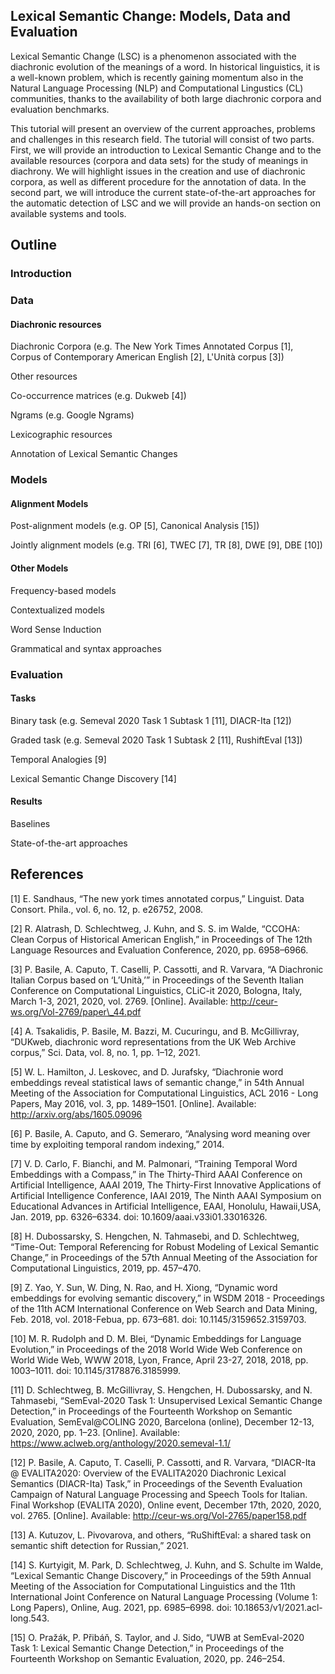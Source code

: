 ## Lexical Semantic Change: Models, Data and Evaluation


Lexical Semantic Change (LSC) is a phenomenon associated with the diachronic evolution of the meanings of a word. 
In historical linguistics, it is a well-known problem, which is recently gaining momentum also in the Natural Language Processing (NLP) and Computational Lingustics (CL) communities, thanks to the availability of both large diachronic corpora and evaluation benchmarks.

This tutorial will present an overview of the current approaches, problems and challenges in this research field. The tutorial will consist of two parts. First, we will provide an introduction to Lexical Semantic Change and to the available resources (corpora and data sets) for the study of meanings in diachrony. We will highlight issues in the creation and use of diachronic corpora, as well as different procedure for the annotation of data. In the second part, we will introduce the current state-of-the-art approaches for the automatic detection of LSC and we will provide an hands-on section on available systems and tools.


## Outline


### Introduction


### Data

#### Diachronic resources

Diachronic Corpora (e.g. The New York Times Annotated Corpus [1], Corpus of Contemporary American English [2], L'Unità corpus [3])

Other resources

Co-occurrence matrices (e.g. Dukweb [4])

Ngrams (e.g. Google Ngrams)

Lexicographic resources 

Annotation of Lexical Semantic Changes


### Models

#### Alignment Models

Post-alignment models (e.g. OP [5], Canonical Analysis [15])

Jointly alignment models (e.g. TRI [6], TWEC [7], TR [8], DWE [9], DBE [10])

#### Other Models

Frequency-based models

Contextualized models

Word Sense Induction

Grammatical and syntax approaches


### Evaluation

#### Tasks

Binary task (e.g. Semeval 2020 Task 1 Subtask 1 [11], DIACR-Ita [12])

Graded task (e.g. Semeval 2020 Task 1 Subtask 2 [11], RushiftEval [13])

Temporal Analogies [9]

Lexical Semantic Change Discovery [14]

#### Results

Baselines

State-of-the-art approaches


## References

[1]    E. Sandhaus, “The new york times annotated corpus,” Linguist. Data Consort. Phila., vol. 6, no. 12, p. e26752, 2008.

[2]    R. Alatrash, D. Schlechtweg, J. Kuhn, and S. S. im Walde, “CCOHA: Clean Corpus of Historical American English,” in Proceedings of The 12th Language Resources and Evaluation Conference, 2020, pp. 6958–6966.

[3]    P. Basile, A. Caputo, T. Caselli, P. Cassotti, and R. Varvara, “A Diachronic Italian Corpus based on ‘L’Unità,’” in Proceedings of the Seventh Italian Conference on Computational Linguistics, CLiC-it 2020, Bologna, Italy, March 1-3, 2021, 2020, vol. 2769. [Online]. Available: http://ceur-ws.org/Vol-2769/paper\_44.pdf

[4]    A. Tsakalidis, P. Basile, M. Bazzi, M. Cucuringu, and B. McGillivray, “DUKweb, diachronic word representations from the UK Web Archive corpus,” Sci. Data, vol. 8, no. 1, pp. 1–12, 2021.

[5]    W. L. Hamilton, J. Leskovec, and D. Jurafsky, “Diachronie word embeddings reveal statistical laws of semantic change,” in 54th Annual Meeting of the Association for Computational Linguistics, ACL 2016 - Long Papers, May 2016, vol. 3, pp. 1489–1501. [Online]. Available: http://arxiv.org/abs/1605.09096

[6]    P. Basile, A. Caputo, and G. Semeraro, “Analysing word meaning over time by exploiting temporal random indexing,” 2014.

[7]    V. D. Carlo, F. Bianchi, and M. Palmonari, “Training Temporal Word Embeddings with a Compass,” in The Thirty-Third AAAI Conference on Artificial Intelligence, AAAI 2019, The Thirty-First Innovative Applications of Artificial Intelligence Conference, IAAI 2019, The Ninth AAAI Symposium on Educational Advances in Artificial Intelligence, EAAI, Honolulu, Hawaii,USA, Jan. 2019, pp. 6326–6334. doi: 10.1609/aaai.v33i01.33016326.

[8]    H. Dubossarsky, S. Hengchen, N. Tahmasebi, and D. Schlechtweg, “Time-Out: Temporal Referencing for Robust Modeling of Lexical Semantic Change,” in Proceedings of the 57th Annual Meeting of the Association for Computational Linguistics, 2019, pp. 457–470.

[9]    Z. Yao, Y. Sun, W. Ding, N. Rao, and H. Xiong, “Dynamic word embeddings for evolving semantic discovery,” in WSDM 2018 - Proceedings of the 11th ACM International Conference on Web Search and Data Mining, Feb. 2018, vol. 2018-Febua, pp. 673–681. doi: 10.1145/3159652.3159703.

[10]    M. R. Rudolph and D. M. Blei, “Dynamic Embeddings for Language Evolution,” in Proceedings of the 2018 World Wide Web Conference on World Wide Web, WWW 2018, Lyon, France, April 23-27, 2018, 2018, pp. 1003–1011. doi: 10.1145/3178876.3185999.

[11]    D. Schlechtweg, B. McGillivray, S. Hengchen, H. Dubossarsky, and N. Tahmasebi, “SemEval-2020 Task 1: Unsupervised Lexical Semantic Change Detection,” in Proceedings of the Fourteenth Workshop on Semantic Evaluation, SemEval@COLING 2020, Barcelona (online), December 12-13, 2020, 2020, pp. 1–23. [Online]. Available: https://www.aclweb.org/anthology/2020.semeval-1.1/

[12]    P. Basile, A. Caputo, T. Caselli, P. Cassotti, and R. Varvara, “DIACR-Ita @ EVALITA2020: Overview of the EVALITA2020 Diachronic Lexical Semantics (DIACR-Ita) Task,” in Proceedings of the Seventh Evaluation Campaign of Natural Language Processing and Speech Tools for Italian. Final Workshop (EVALITA 2020), Online event, December 17th, 2020, 2020, vol. 2765. [Online]. Available: http://ceur-ws.org/Vol-2765/paper158.pdf

[13]    A. Kutuzov, L. Pivovarova, and others, “RuShiftEval: a shared task on semantic shift detection for Russian,” 2021.

[14]    S. Kurtyigit, M. Park, D. Schlechtweg, J. Kuhn, and S. Schulte im Walde, “Lexical Semantic Change Discovery,” in Proceedings of the 59th Annual Meeting of the Association for Computational Linguistics and the 11th International Joint Conference on Natural Language Processing (Volume 1: Long Papers), Online, Aug. 2021, pp. 6985–6998. doi: 10.18653/v1/2021.acl-long.543.

[15]    O. Pražák, P. Přibáň, S. Taylor, and J. Sido, “UWB at SemEval-2020 Task 1: Lexical Semantic Change Detection,” in Proceedings of the Fourteenth Workshop on Semantic Evaluation, 2020, pp. 246–254.
